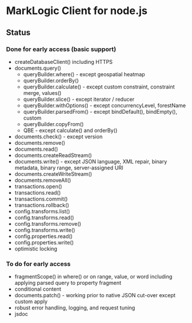 # MarkLogic Client for node.js

## Status

### Done for early access (basic support)

* createDatabaseClient() including HTTPS
* documents.query()
    * queryBuilder.where() - except geospatial heatmap
    * queryBuilder.orderBy()
    * queryBuilder.calculate() - except custom constraint, constraint merge, values()
    * queryBuilder.slice() - except iterator / reducer
    * queryBuilder.withOptions() - except concurrencyLevel, forestName
    * queryBuilder.parsedFrom() - except bindDefault(), bindEmpty(), custom
    * queryBuilder.copyFrom()
    * QBE - except calculate() and orderBy()
* documents.check() - except version
* documents.remove()
* documents.read()
* documents.createReadStream()
* documents.write() - except JSON language, XML repair, binary metadata, binary range, server-assigned URI
* documents.createWriteStream()
* documents.removeAll()
* transactions.open()
* transactions.read()
* transactions.commit()
* transactions.rollback()
* config.transforms.list()
* config.transforms.read()
* config.transforms.remove()
* config.transforms.write()
* config.properties.read()
* config.properties.write()
* optimistic locking

### To do for early access

* fragmentScope() in where() or on range, value, or word including applying parsed query to property fragment
* conditional content
* documents.patch() - working prior to native JSON cut-over except custom apply
* robust error handling, logging, and request tuning
* jsdoc
